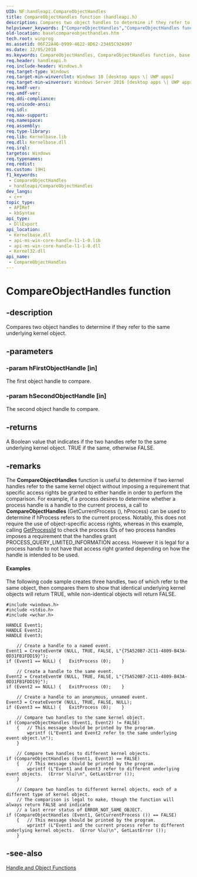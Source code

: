 ```yaml
---
UID: NF:handleapi.CompareObjectHandles
title: CompareObjectHandles function (handleapi.h)
description: Compares two object handles to determine if they refer to the same underlying kernel object.
helpviewer_keywords: ["CompareObjectHandles","CompareObjectHandles function","base.compareobjecthandles","handleapi/CompareObjectHandles"]
old-location: base\compareobjecthandles.htm
tech.root: winprog
ms.assetid: 06F22A46-0999-4622-8D62-23465C92A997
ms.date: 12/05/2018
ms.keywords: CompareObjectHandles, CompareObjectHandles function, base.compareobjecthandles, handleapi/CompareObjectHandles
req.header: handleapi.h
req.include-header: Windows.h
req.target-type: Windows
req.target-min-winverclnt: Windows 10 [desktop apps \| UWP apps]
req.target-min-winversvr: Windows Server 2016 [desktop apps \| UWP apps]
req.kmdf-ver: 
req.umdf-ver: 
req.ddi-compliance: 
req.unicode-ansi: 
req.idl: 
req.max-support: 
req.namespace: 
req.assembly: 
req.type-library: 
req.lib: Kernelbase.lib
req.dll: Kernelbase.dll
req.irql: 
targetos: Windows
req.typenames: 
req.redist: 
ms.custom: 19H1
f1_keywords:
 - CompareObjectHandles
 - handleapi/CompareObjectHandles
dev_langs:
 - c++
topic_type:
 - APIRef
 - kbSyntax
api_type:
 - DllExport
api_location:
 - Kernelbase.dll
 - api-ms-win-core-handle-l1-1-0.lib
 - api-ms-win-core-handle-l1-1-0.dll
 - Kernel32.dll
api_name:
 - CompareObjectHandles
---
```


# CompareObjectHandles function


## -description

Compares two object handles to determine if they refer to the same underlying kernel object.

## -parameters

### -param hFirstObjectHandle [in]

The first object handle to compare.

### -param hSecondObjectHandle [in]

The second object handle to compare.

## -returns

A Boolean value that indicates if the two handles refer to the same underlying kernel object. TRUE if the same, otherwise FALSE.

## -remarks

The <b>CompareObjectHandles</b> function is useful to determine if two kernel handles refer to the same kernel object without imposing a requirement that specific access rights be granted to either handle in order to perform the comparison.  For example, if a process desires to determine whether a process handle is a handle to the current process, a call to <b>CompareObjectHandles</b> (GetCurrentProcess (), hProcess) can be used to determine if hProcess refers to the current process.  Notably, this does not require the use of object-specific access rights, whereas in this example, calling <a href="https://docs.microsoft.com/windows/desktop/api/processthreadsapi/nf-processthreadsapi-getprocessid">GetProcessId</a> to check the process IDs of two process handles imposes a requirement that the handles grant PROCESS_QUERY_LIMITED_INFORMATION access. However it is legal for a process handle to not have that access right granted depending on how the handle is intended to be used.


#### Examples

The following code sample creates three handles, two of which refer to the same object, then compares them to show that identical underlying kernel objects will return TRUE, while non-identical objects will return FALSE.

<pre class="syntax" xml:space="preserve"><code>#include &lt;windows.h&gt;
#include &lt;stdio.h&gt;
#include &lt;wchar.h&gt;

HANDLE Event1;
HANDLE Event2;
HANDLE Event3;

	// Create a handle to a named event.
Event1 = CreateEventW (NULL, TRUE, FALSE, L"{75A520B7-2C11-4809-B43A-0D31FB1FDD19}");
if (Event1 == NULL) {	ExitProcess (0);	}

	// Create a handle to the same event.
Event2 = CreateEventW (NULL, TRUE, FALSE, L"{75A520B7-2C11-4809-B43A-0D31FB1FDD19}");
if (Event2 == NULL) {	ExitProcess (0);	}

	// Create a handle to an anonymous, unnamed event.
Event3 = CreateEventW (NULL, TRUE, FALSE, NULL);
if (Event3 == NULL) {	ExitProcess (0);	}

	// Compare two handles to the same kernel object.
if (CompareObjectHandles (Event1, Event2) != FALSE) 
	{	// This message should be printed by the program.
		wprintf (L"Event1 and Event2 refer to the same underlying event object.\n");
	}

	// Compare two handles to different kernel objects.
if (CompareObjectHandles (Event1, Event3) == FALSE) 
	{	// This message should be printed by the program.
		wprintf (L"Event1 and Event3 refer to different underlying event objects.  (Error %lu)\n", GetLastError ());		
	}

	// Compare two handles to different kernel objects, each of a different type of kernel object.
	// The comparison is legal to make, though the function will always return FALSE and indicate 
	// a last error status of ERROR_NOT_SAME_OBJECT.
if (CompareObjectHandles (Event1, GetCurrentProcess ()) == FALSE) 
	{	// This message should be printed by the program.
		wprintf (L"Event1 and the current process refer to different underlying kernel objects.  (Error %lu)\n", GetLastError ());
	}
</code></pre>

## -see-also

<a href="https://docs.microsoft.com/windows/desktop/SysInfo/handle-and-object-functions">Handle and Object Functions</a>

